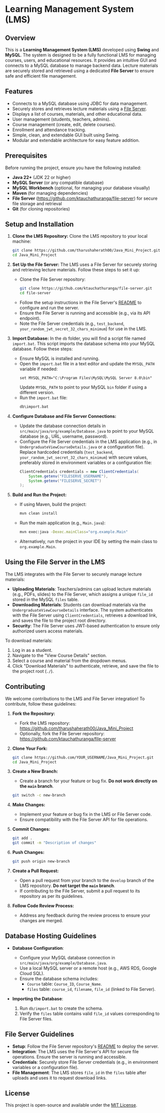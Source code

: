 # Learning Management System (LMS)

## Overview

This is a **Learning Management System (LMS)** developed using **Swing** and **MySQL**. The system is designed to be a fully functional LMS for managing courses, users, and educational resources. It provides an intuitive GUI and connects to a MySQL database to manage backend data. Lecture materials are securely stored and retrieved using a dedicated **File Server** to ensure safe and efficient file management.

## Features

- Connects to a MySQL database using JDBC for data management.
- Securely stores and retrieves lecture materials using a [File Server](https://github.com/ktauchathuranga/file-server).
- Displays a list of courses, materials, and other educational data.
- User management (students, teachers, admins).
- Course management (create, edit, delete courses).
- Enrollment and attendance tracking.
- Simple, clean, and extendable GUI built using Swing.
- Modular and extendable architecture for easy feature addition.

## Prerequisites

Before running the project, ensure you have the following installed:

- **Java 22+** (JDK 22 or higher)
- **MySQL Server** (or any compatible database)
- **MySQL Workbench** (optional, for managing your database visually)
- **Maven** (for managing dependencies)
- **File Server** (https://github.com/ktauchathuranga/file-server) for secure file storage and retrieval
- **Git** (for cloning repositories)

## Setup and Installation

1. **Clone the LMS Repository:**
   Clone the LMS repository to your local machine:
   ```bash
   git clone https://github.com/tharushaherath00/Java_Mini_Project.git
   cd Java_Mini_Project
   ```

2. **Set Up the File Server:**
   The LMS uses a File Server for securely storing and retrieving lecture materials. Follow these steps to set it up:
   - Clone the File Server repository:
     ```bash
     git clone https://github.com/ktauchathuranga/file-server.git
     cd file-server
     ```
   - Follow the setup instructions in the File Server's [README](https://github.com/ktauchathuranga/file-server/blob/main/README.md) to configure and run the server.
   - Ensure the File Server is running and accessible (e.g., via its API endpoint).
   - Note the File Server credentials (e.g., `test_backend`, `your_random_jwt_secret_32_chars_minimum`) for use in the LMS.

3. **Import Database:**
   In the `db` folder, you will find a script file named `import.bat`. This script imports the database schema into your MySQL database. Follow these steps:
   - Ensure MySQL is installed and running.
   - Open the `import.bat` file in a text editor and update the `MYSQL_PATH` variable if needed:
     ```batch
     set MYSQL_PATH="C:\Program Files\MySQL\MySQL Server 8.0\bin"
     ```
     Update `MYSQL_PATH` to point to your MySQL `bin` folder if using a different version.
   - Run the `import.bat` file:
     ```bash
     db\import.bat
     ```

4. **Configure Database and File Server Connections:**
   - Update the database connection details in `src/main/java/org/example/Database.java` to point to your MySQL database (e.g., URL, username, password).
   - Configure the File Server credentials in the LMS application (e.g., in `UndergraduateViewCourseDetails.java` or a configuration file). Replace hardcoded credentials (`test_backend`, `your_random_jwt_secret_32_chars_minimum`) with secure values, preferably stored in environment variables or a configuration file:
     ```java
     ClientCredentials credentials = new ClientCredentials(
         System.getenv("FILESERVE_USERNAME"),
         System.getenv("FILESERVE_SECRET")
     );
     ```

5. **Build and Run the Project:**
   - If using Maven, build the project:
     ```bash
     mvn clean install
     ```
   - Run the main application (e.g., `Main.java`):
     ```bash
     mvn exec:java -Dexec.mainClass="org.example.Main"
     ```
   - Alternatively, run the project in your IDE by setting the main class to `org.example.Main`.

## Using the File Server in the LMS

The LMS integrates with the File Server to securely manage lecture materials:
- **Uploading Materials**: Teachers/admins can upload lecture materials (e.g., PDFs, slides) to the File Server, which assigns a unique `file_id` stored in the MySQL `files` table.
- **Downloading Materials**: Students can download materials via the `UndergraduateViewCourseDetails` interface. The system authenticates with the File Server using `ClientCredentials`, retrieves a download link, and saves the file to the project root directory.
- **Security**: The File Server uses JWT-based authentication to ensure only authorized users access materials.

To download materials:
1. Log in as a student.
2. Navigate to the "View Course Details" section.
3. Select a course and material from the dropdown menus.
4. Click "Download Materials" to authenticate, retrieve, and save the file to the project root (`./`).

## Contributing

We welcome contributions to the LMS and File Server integration! To contribute, follow these guidelines:

1. **Fork the Repository:**
   - Fork the LMS repository: https://github.com/tharushaherath00/Java_Mini_Project
   - Optionally, fork the File Server repository: https://github.com/ktauchathuranga/file-server

2. **Clone Your Fork:**
   ```bash
   git clone https://github.com/YOUR_USERNAME/Java_Mini_Project.git
   cd Java_Mini_Project
   ```

3. **Create a New Branch:**
   - Create a branch for your feature or bug fix. **Do not work directly on the `main` branch**.
   ```bash
   git switch -c new-branch
   ```

4. **Make Changes:**
   - Implement your feature or bug fix in the LMS or File Server code.
   - Ensure compatibility with the File Server API for file operations.

5. **Commit Changes:**
   ```bash
   git add .
   git commit -m "Description of changes"
   ```

6. **Push Changes:**
   ```bash
   git push origin new-branch
   ```

7. **Create a Pull Request:**
   - Open a pull request from your branch to the `develop` branch of the LMS repository. **Do not target the `main` branch**.
   - If contributing to the File Server, submit a pull request to its repository as per its guidelines.

8. **Follow Code Review Process:**
   - Address any feedback during the review process to ensure your changes are merged.

## Database Hosting Guidelines

- **Database Configuration**:
   - Configure your MySQL database connection in `src/main/java/org/example/Database.java`.
   - Use a local MySQL server or a remote host (e.g., AWS RDS, Google Cloud SQL).
   - Ensure the database schema includes:
      - `Course` table: `Course_ID`, `Course_Name`.
      - `files` table: `course_id`, `filename`, `file_id` (linked to File Server).

- **Importing the Database**:
   1. Run `db/import.bat` to create the schema.
   2. Verify the `files` table contains valid `file_id` values corresponding to File Server files.

## File Server Guidelines

- **Setup**: Follow the File Server repository's [README](https://github.com/ktauchathuranga/file-server/blob/main/README.md) to deploy the server.
- **Integration**: The LMS uses the File Server's API for secure file operations. Ensure the server is running and accessible.
- **Credentials**: Securely store File Server credentials (e.g., in environment variables or a configuration file).
- **File Management**: The LMS stores `file_id` in the `files` table after uploads and uses it to request download links.

## License

This project is open-source and available under the [MIT License](LICENSE).
